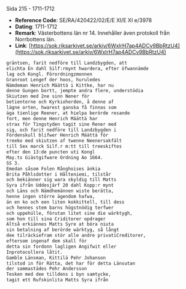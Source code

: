 Sida 215 - 1711-1712

- **Reference Code**: SE/RA/420422/02/E/E XI/E XI e/3978
- **Dating**: 1711-1712
- **Remark**: Västerbottens län nr 14. Innehåller även protokoll från Norrbottens län.
- **Link**: [https://sok.riksarkivet.se/arkiv/6WxlrH7ap4ADCv9BbRtzU4](https://sok.riksarkivet.se/arkiv/6WxlrH7ap4ADCv9BbRtzU4)

```txt linenums="1"
gräntsen, farit nedföre till Landzbygden, att
elichta En dahl Silf:rmynt hwardera, efter öfwannämde
lag och Kongl. Förordningzmonnen
Granroot Lengef der hoos, huruledes
Nämdeman Henrich Määttä i Kittke, har nu
denne Gungen bortt, jempte andra flere, understödia
Skiutzen med 2ne sinn Nener för
betienterne och Kyrkioherden, å denne af
lägne orten, hwarest ganska få finnas som
äga tienlige Reener, at hielpa berörde resande
fort, men denne Henrich Määttä har
strax för Tingstyden tagit sine Rener med
sig, och farit nedföre till Landzbygden i
Fördenskull blifwer Henrich Määttä för
treeko med skiutzen af twenne Neenersakfält
till Sex marck Silf.r m:tt till treeskiftes
efter den 13:de puncten uti Kongl
May.ts Giästgifware Ordning Ao 1664.
SS 3.
Emedan såsom Folen Rånghoises änkia
Brita Påhlsdotter i Hålteniemi, tilstår
och bekiänner sig wara skyldig till Matts
Syra ifrån Uddesjärf 20 dahl Kopp:r mynt
och Läns och Nämdhemännen wiste berätta,
henne ingen större ägendom hafwa,
än en ko och een liten kokkittell, till dess
och hennes stem barns högstnödig terfwer
och uppehülle, förutan litet sine die wärktygh,
som hon till sina Criditorer opdrager
Altså erkiännes Matts Syre at böra niuta
sin betalning af berörde wärktyg, så långt
dee tilräckiefram stör alle andre privatiCreditorer,
eftersom ingenaf dem skall för
detta sin fordonn lagligen Angifwit eller
Inprotocollera låtit.
Gamble Länsman, Kittilä Pehr Johanson
tilstod in för Rätta, det har för detta Länsutan
der sammastädes Pehr Andersson
Tesken med dee tilldens i byn samtycke,
tagit ett Rufskinlita Matts Syra ifrån
```
